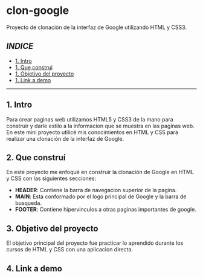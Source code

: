 # clon-google
Proyecto de clonación de la interfaz de Google utilizando HTML y CSS3.

## *INDICE*

* [1. Intro](#)
* [1. Que construi](#)
* [1. Objetivo del proyecto](#)
* [1. Link a demo](#)

****

## 1. Intro
Para crear paginas web utilizamos HTML5 y CSS3 de la mano para construir y darle estilo a la informacion que se muestra en las paginas web. En este mini proyecto utilicé mis conocimientos en HTML y CSS para realizar una clonación de la interfaz de Google.

## 2. Que construí
En este proyecto me enfoqué en construir la clonación de Google en HTML y CSS con las siguientes secciones:
* **HEADER**: Contiene la barra de navegacion superior de la pagina.
* **MAIN**: Esta conformado por el logo principal de Google y la barra de busqueda.
* **FOOTER**: Contiene hipervinculos a otras paginas importantes de google.
## 3. Objetivo del proyecto
El objetivo principal del proyecto fue practicar lo aprendido durante los cursos de HTML y CSS con una aplicacion directa.
## 4. Link a demo
